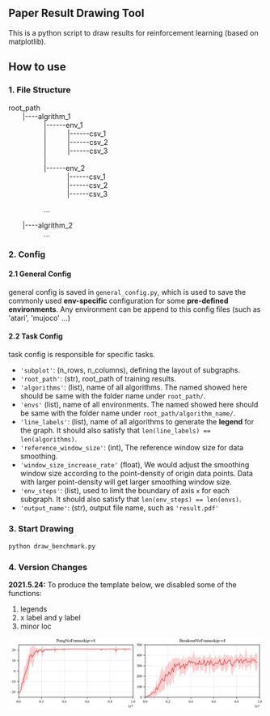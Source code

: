## Paper Result Drawing Tool
This is a python script to draw results for reinforcement learning (based on matplotlib).
## How to use
### 1. File Structure
root_path  
&emsp;&emsp;|----algrithm_1  
&emsp;&emsp;&emsp;&emsp;&emsp;|------env_1  
&emsp;&emsp;&emsp;&emsp;&emsp;|&emsp;&emsp;&emsp;|------csv_1  
&emsp;&emsp;&emsp;&emsp;&emsp;|&emsp;&emsp;&emsp;|------csv_2  
&emsp;&emsp;&emsp;&emsp;&emsp;|&emsp;&emsp;&emsp;|------csv_3  
&emsp;&emsp;&emsp;&emsp;&emsp;|  
&emsp;&emsp;&emsp;&emsp;&emsp;|------env_2  
&emsp;&emsp;&emsp;&emsp;&emsp;&emsp;&emsp;&emsp;&nbsp;|------csv_1  
&emsp;&emsp;&emsp;&emsp;&emsp;&emsp;&emsp;&emsp;&nbsp;|------csv_2  
&emsp;&emsp;&emsp;&emsp;&emsp;&emsp;&emsp;&emsp;&nbsp;|------csv_3  

&emsp;&emsp;&emsp;&emsp;&emsp;...  

&emsp;&emsp;|----algrithm_2  
&emsp;&emsp;&emsp;&emsp;&emsp;...  

### 2. Config
#### 2.1 General Config
general config is saved in `general_config.py`, which is used to save the commonly used **env-specific** configuration for some **pre-defined environments**. Any environment can be append to this config files (such as 'atari', 'mujoco' ...)
#### 2.2 Task Config
task config is responsible for specific tasks. 
- `'subplot'`: (n_rows, n_columns), defining the layout of subgraphs.
- `'root_path'`: (str), root_path of training results.
- `'algorithms'`: (list), name of all algorithms. The named showed here should be same with the folder name under `root_path/`.
- `'envs'` (list), name of all environments. The named showed here should be same with the folder name under `root_path/algorithm_name/`.
- `'line_labels'`: (list), name of all algorithms to generate the **legend** for the graph. It should also satisfy that `len(line_labels) == len(algorithms)`.
- `'reference_window_size'`: (int), The reference window size for data smoothing.
- `'window_size_increase_rate'` (float), We would adjust the smoothing window size according to the point-density of origin data points. Data with larger point-density will get larger smoothing window size.
- `'env_steps'`: (list), used to limit the boundary of axis `x` for each subgraph. It should also satisfy that `len(env_steps) == len(envs)`.
- `'output_name'`: (str), output file name, such as `'result.pdf'`

### 3. Start Drawing
```bash
python draw_benchmark.py
```

### 4. Version Changes

**2021.5.24:** To produce the template below, we disabled some of the functions:

1. legends
2. x label and y label
3. minor loc

<p align="center">
<img src=".template/template.png" alt="result"/>
</p>
